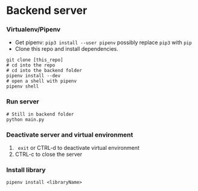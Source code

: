 # Backend server
### Virtualenv/Pipenv
- Get pipenv: `pip3 install --user pipenv` possibly replace `pip3` with `pip`
- Clone this repo and install dependencies.

```console
git clone [this_repo]
# cd into the repo
# cd into the backend folder
pipenv install --dev
# open a shell with pipenv
pipenv shell
```

### Run server
```
# Still in backend folder
python main.py
```

### Deactivate server and virtual environment
1. ` exit` or CTRL-d to deactivate virtual environment
2. CTRL-c to close the server

### Install library 
```
pipenv install <libraryName>
```
